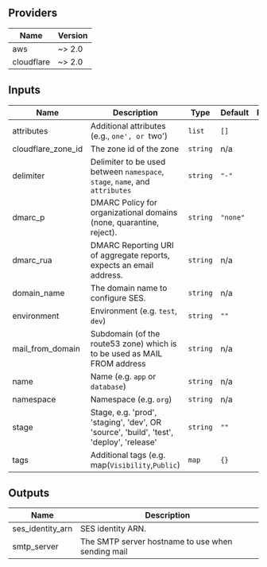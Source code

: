 ## Providers

| Name | Version |
|------|---------|
| aws | ~> 2.0 |
| cloudflare | ~> 2.0 |

## Inputs

| Name | Description | Type | Default | Required |
|------|-------------|------|---------|:-----:|
| attributes | Additional attributes (e.g., `one', or `two') | `list` | `[]` | no |
| cloudflare\_zone\_id | The zone id of the zone | `string` | n/a | yes |
| delimiter | Delimiter to be used between `namespace`, `stage`, `name`, and `attributes` | `string` | `"-"` | no |
| dmarc\_p | DMARC Policy for organizational domains (none, quarantine, reject). | `string` | `"none"` | no |
| dmarc\_rua | DMARC Reporting URI of aggregate reports, expects an email address. | `string` | n/a | yes |
| domain\_name | The domain name to configure SES. | `string` | n/a | yes |
| environment | Environment (e.g. `test`, `dev`) | `string` | `""` | no |
| mail\_from\_domain | Subdomain (of the route53 zone) which is to be used as MAIL FROM address | `string` | n/a | yes |
| name | Name  (e.g. `app` or `database`) | `string` | n/a | yes |
| namespace | Namespace (e.g. `org`) | `string` | n/a | yes |
| stage | Stage, e.g. 'prod', 'staging', 'dev', OR 'source', 'build', 'test', 'deploy', 'release' | `string` | `""` | no |
| tags | Additional tags (e.g. map(`Visibility`,`Public`) | `map` | `{}` | no |

## Outputs

| Name | Description |
|------|-------------|
| ses\_identity\_arn | SES identity ARN. |
| smtp\_server | The SMTP server hostname to use when sending mail |

